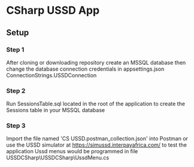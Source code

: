 # CSharp USSD App

## Setup

### Step 1
After cloning or downloading repository create an MSSQL database then change the database connection credentials in appsettings.json ConnectionStrings.USSDConnection

### Step 2
Run SessionsTable.sql located in the root of the application to create the Sessions table in your MSSQL database

### Step 3
Import the file named 'CS USSD.postman_collection.json' into Postman or use the USSD simulator at https://simussd.interpayafrica.com/ to test the application
Ussd menus would be programmed in file USSDCSharp\USSDCSharp\UssdMenu.cs
